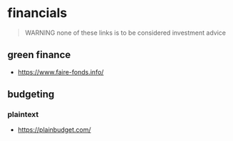 # financials

> WARNING none of these links is to be considered investment advice

## green finance

- https://www.faire-fonds.info/


## budgeting

### plaintext

- https://plainbudget.com/
